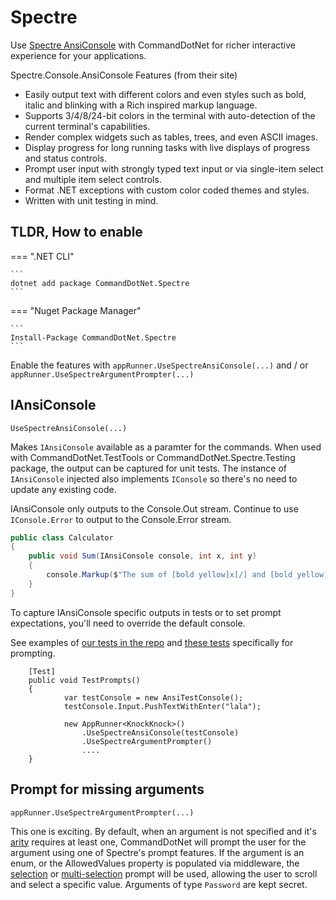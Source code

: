 # Spectre

Use [Spectre AnsiConsole](https://spectreconsole.net/) with CommandDotNet for richer interactive experience for your applications. 

Spectre.Console.AnsiConsole Features (from their site)

* Easily output text with different colors and even styles such as bold, italic and blinking with a Rich inspired markup language.
* Supports 3/4/8/24-bit colors in the terminal with auto-detection of the current terminal's capabilities.
* Render complex widgets such as tables, trees, and even ASCII images.
* Display progress for long running tasks with live displays of progress and status controls.
* Prompt user input with strongly typed text input or via single-item select and multiple item select controls.
* Format .NET exceptions with custom color coded themes and styles.
* Written with unit testing in mind.

## TLDR, How to enable 

=== ".NET CLI"

    ```
    dotnet add package CommandDotNet.Spectre
    ```
    
=== "Nuget Package Manager"

    ```
    Install-Package CommandDotNet.Spectre
    ```
Enable the features with `appRunner.UseSpectreAnsiConsole(...)` and / or `appRunner.UseSpectreArgumentPrompter(...)`

## IAnsiConsole

`UseSpectreAnsiConsole(...)`

Makes `IAnsiConsole` available as a paramter for the commands. When used with CommandDotNet.TestTools or CommandDotNet.Spectre.Testing package, the output can be captured for unit tests. The instance of `IAnsiConsole` injected also implements `IConsole` so there's no need to update any existing code.

IAnsiConsole only outputs to the Console.Out stream. Continue to use `IConsole.Error` to output to the Console.Error stream.

```c#
public class Calculator
{
    public void Sum(IAnsiConsole console, int x, int y)
    {
        console.Markup($"The sum of [bold yellow]x[/] and [bold yellow]y[/] is [red]{x + y}[/]");
    }
}
```

To capture IAnsiConsole specific outputs in tests or to set prompt expectations, you'll need to override the default console.

See examples of [our tests in the repo](https://github.com/bilal-fazlani/commanddotnet/tree/master/CommandDotNet.Tests/CommandDotNet.Spectre) and [these tests](https://github.com/bilal-fazlani/commanddotnet/tree/master/CommandDotNet.Tests/CommandDotNet.Spectre/SpectreArgumentPrompterTests.cs) specifically for prompting.

```
    [Test]
    public void TestPrompts()
    {
            var testConsole = new AnsiTestConsole();
            testConsole.Input.PushTextWithEnter("lala");

            new AppRunner<KnockKnock>()
                .UseSpectreAnsiConsole(testConsole)
                .UseSpectreArgumentPrompter()
                ....
    }
```

## Prompt for missing arguments

`appRunner.UseSpectreArgumentPrompter(...)`

This one is exciting. By default, when an argument is not specified and it's [arity](../Arguments/argument-arity.md) requires at least one, CommandDotNet will prompt the user for the argument using one of Spectre's prompt features. If the argument is an enum, or the AllowedValues property is populated via middleware, the [selection](https://spectreconsole.net/prompts/selection) or [multi-selection](https://spectreconsole.net/prompts/multiselection) prompt will be used, allowing the user to scroll and select a specific value.  Arguments of type `Password` are kept secret.